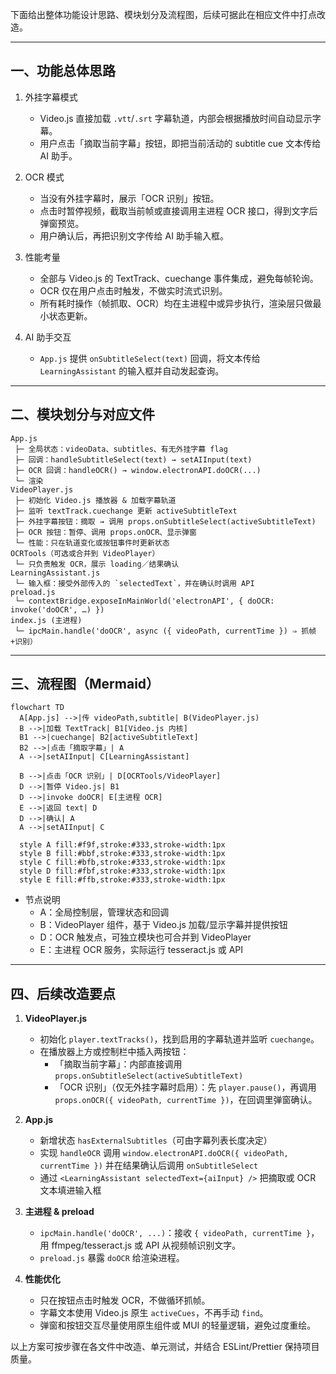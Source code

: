 下面给出整体功能设计思路、模块划分及流程图，后续可据此在相应文件中打点改造。

---  
## 一、功能总体思路  

1. 外挂字幕模式  
   - Video.js 直接加载 `.vtt`/`.srt` 字幕轨道，内部会根据播放时间自动显示字幕。  
   - 用户点击「摘取当前字幕」按钮，即把当前活动的 subtitle cue 文本传给 AI 助手。  

2. OCR 模式  
   - 当没有外挂字幕时，展示「OCR 识别」按钮。  
   - 点击时暂停视频，截取当前帧或直接调用主进程 OCR 接口，得到文字后弹窗预览。  
   - 用户确认后，再把识别文字传给 AI 助手输入框。  

3. 性能考量  
   - 全部与 Video.js 的 TextTrack、cuechange 事件集成，避免每帧轮询。  
   - OCR 仅在用户点击时触发，不做实时流式识别。  
   - 所有耗时操作（帧抓取、OCR）均在主进程中或异步执行，渲染层只做最小状态更新。  

4. AI 助手交互  
   - `App.js` 提供 `onSubtitleSelect(text)` 回调，将文本传给 `LearningAssistant` 的输入框并自动发起查询。  

---  
## 二、模块划分与对应文件  

```text
App.js
 ├─ 全局状态：videoData、subtitles、有无外挂字幕 flag
 ├─ 回调：handleSubtitleSelect(text) → setAIInput(text)
 ├─ OCR 回调：handleOCR() → window.electronAPI.doOCR(...)
 └─ 渲染
VideoPlayer.js
 ├─ 初始化 Video.js 播放器 & 加载字幕轨道
 ├─ 监听 textTrack.cuechange 更新 activeSubtitleText
 ├─ 外挂字幕按钮：摘取 → 调用 props.onSubtitleSelect(activeSubtitleText)
 ├─ OCR 按钮：暂停、调用 props.onOCR、显示弹窗
 └─ 性能：只在轨道变化或按钮事件时更新状态
OCRTools（可选或合并到 VideoPlayer）
 └─ 只负责触发 OCR，展示 loading／结果确认
LearningAssistant.js
 └─ 输入框：接受外部传入的 `selectedText`，并在确认时调用 API
preload.js
 └─ contextBridge.exposeInMainWorld('electronAPI', { doOCR: invoke('doOCR', …) })
index.js (主进程)
 └─ ipcMain.handle('doOCR', async ({ videoPath, currentTime }) ⇒ 抓帧+识别）
```

---  
## 三、流程图（Mermaid）  

```mermaid
flowchart TD
  A[App.js] -->|传 videoPath,subtitle| B(VideoPlayer.js)
  B -->|加载 TextTrack| B1[Video.js 内核]
  B1 -->|cuechange| B2[activeSubtitleText]
  B2 -->|点击「摘取字幕」| A
  A -->|setAIInput| C[LearningAssistant]

  B -->|点击「OCR 识别」| D[OCRTools/VideoPlayer]
  D -->|暂停 Video.js| B1
  D -->|invoke doOCR| E[主进程 OCR]
  E -->|返回 text| D
  D -->|确认| A
  A -->|setAIInput| C

  style A fill:#f9f,stroke:#333,stroke-width:1px
  style B fill:#bbf,stroke:#333,stroke-width:1px
  style C fill:#bfb,stroke:#333,stroke-width:1px
  style D fill:#fbf,stroke:#333,stroke-width:1px
  style E fill:#ffb,stroke:#333,stroke-width:1px
```

- 节点说明  
  - A：全局控制层，管理状态和回调  
  - B：VideoPlayer 组件，基于 Video.js 加载/显示字幕并提供按钮  
  - D：OCR 触发点，可独立模块也可合并到 VideoPlayer  
  - E：主进程 OCR 服务，实际运行 tesseract.js 或 API  

---  
## 四、后续改造要点  

1. **VideoPlayer.js**  
   - 初始化 `player.textTracks()`，找到启用的字幕轨道并监听 `cuechange`。  
   - 在播放器上方或控制栏中插入两按钮：  
     - 「摘取当前字幕」：内部直接调用 `props.onSubtitleSelect(activeSubtitleText)`  
     - 「OCR 识别」（仅无外挂字幕时启用）：先 `player.pause()`，再调用 `props.onOCR({ videoPath, currentTime })`，在回调里弹窗确认。  

2. **App.js**  
   - 新增状态 `hasExternalSubtitles`（可由字幕列表长度决定）  
   - 实现 `handleOCR` 调用 `window.electronAPI.doOCR({ videoPath, currentTime })` 并在结果确认后调用 `onSubtitleSelect`  
   - 通过 `<LearningAssistant selectedText={aiInput} />` 把摘取或 OCR 文本填进输入框  

3. **主进程 & preload**  
   - `ipcMain.handle('doOCR', ...)`：接收 `{ videoPath, currentTime }`，用 ffmpeg/tesseract.js 或 API 从视频帧识别文字。  
   - `preload.js` 暴露 `doOCR` 给渲染进程。  

4. **性能优化**  
   - 只在按钮点击时触发 OCR，不做循环抓帧。  
   - 字幕文本使用 Video.js 原生 `activeCues`，不再手动 `find`。  
   - 弹窗和按钮交互尽量使用原生组件或 MUI 的轻量逻辑，避免过度重绘。  

以上方案可按步骤在各文件中改造、单元测试，并结合 ESLint/Prettier 保持项目质量。

